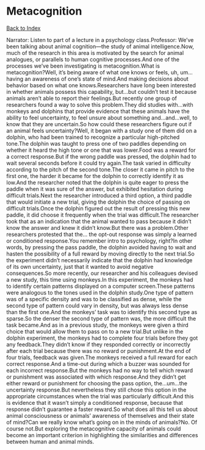 # Metacognition
[Back to Index](https://github.com/windows10010/tpoExtractor/blob/master/README.md)

Narrator: Listen to part of a lecture in a psychology class.Professor: We’ve been talking about animal cognition—the study of animal intelligence.Now, much of the research in this area is motivated by the search for animal analogues, or parallels to human cognitive processes.And one of the processes we’ve been investigating is metacognition.What is metacognition?Well, it’s being aware of what one knows or feels, uh, um… having an awareness of one’s state of mind.And making decisions about behavior based on what one knows.Researchers have long been interested in whether animals possess this capability, but…but couldn’t test it because animals aren’t able to report their feelings.But recently one group of researchers found a way to solve this problem.They did studies with…with monkeys and dolphins that provide evidence that these animals have the ability to feel uncertainty, to feel unsure about something and…and…well, to know that they are uncertain.So how could these researchers figure out if an animal feels uncertainty?Well, it began with a study one of them did on a dolphin, who had been trained to recognize a particular high-pitched tone.The dolphin was taught to press one of two paddles depending on whether it heard the high tone or one that was lower.Food was a reward for a correct response.But if the wrong paddle was pressed, the dolphin had to wait several seconds before it could try again.The task varied in difficulty according to the pitch of the second tone.The closer it came in pitch to the first one, the harder it became for the dolphin to correctly identify it as low.And the researcher noted that the dolphin is quite eager to press the paddle when it was sure of the answer, but exhibited hesitation during difficult trials.Next the researcher introduced a third option, a third paddle that would initiate a new trial, giving the dolphin the choice of passing on difficult trials.Once the dolphin figured out the result of pressing this new paddle, it did choose it frequently when the trial was difficult.The researcher took that as an indication that the animal wanted to pass because it didn’t know the answer and knew it didn’t know.But there was a problem.Other researchers protested that the… the opt-out response was simply a learned or conditioned response.You remember intro to psychology, right?In other words, by pressing the pass paddle, the dolphin avoided having to wait and hasten the possibility of a full reward by moving directly to the next trial.So the experiment didn’t necessarily indicate that the dolphin had knowledge of its own uncertainty, just that it wanted to avoid negative consequences.So more recently, our researcher and his colleagues devised a new study, this time using monkeys.In this experiment, the monkeys had to identify certain patterns displayed on a computer screen.These patterns were analogous to the tones used in the dolphin study.One type of pattern was of a specific density and was to be classified as dense, while the second type of pattern could vary in density, but was always less dense than the first one.And the monkeys’ task was to identify this second type as sparse.So the denser the second type of pattern was, the more difficult the task became.And as in a previous study, the monkeys were given a third choice that would allow them to pass on to a new trial.But unlike in the dolphin experiment, the monkeys had to complete four trials before they got any feedback.They didn’t know if they responded correctly or incorrectly after each trial because there was no reward or punishment.At the end of four trials, feedback was given.The monkeys received a full reward for each correct response.And a time-out during which a buzzer was sounded for each incorrect response.But the monkeys had no way to tell which reward or punishment was associated with which response.And they didn’t get either reward or punishment for choosing the pass option, the…um…the uncertainty response.But nevertheless they still chose this option in the appropriate circumstances when the trial was particularly difficult.And this is evidence that it wasn’t simply a conditioned response, because that response didn’t guarantee a faster reward.So what does all this tell us about animal consciousness or animals’ awareness of themselves and their state of mind?Can we really know what’s going on in the minds of animals?No. Of course not.But exploring the metacognitive capacity of animals could become an important criterion in highlighting the similarities and differences between human and animal minds.
 